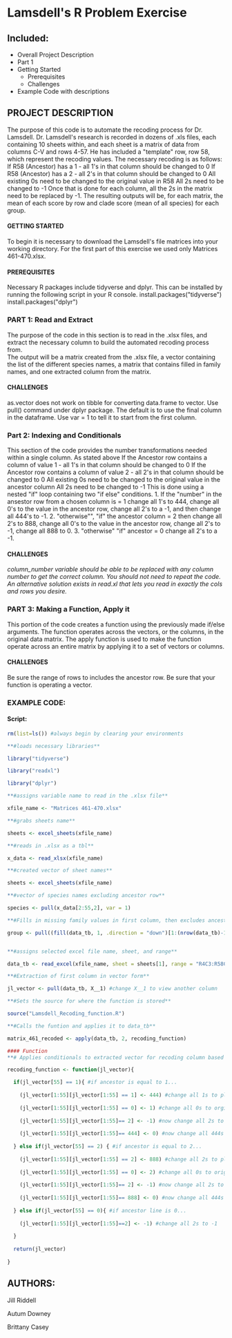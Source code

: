 # Lamsdell's R Problem Exercise 

## Included:
- Overall Project Description
- Part 1
- Getting Started
  - Prerequisites
  - Challenges
- Example Code with descriptions

## PROJECT DESCRIPTION
  The purpose of this code is to automate the recoding process for Dr. Lamsdell. Dr. Lamsdell's research is recorded in dozens of .xls files, each containing 10 sheets within, and each sheet is a matrix of data from columns C-V and rows 4-57.  He has included a "template" row, row 58, which represent the recoding values.  The necessary recoding is as follows:
    If R58 (Ancestor) has a 1 - all 1's in that column should be changed to 0
    If R58 (Ancestor) has a 2 - all 2's in that column should be changed to 0
    All existing 0s need to be changed to the original value in R58
    All 2s need to be changed to -1
        Once that is done for each column, all the 2s in the matrix need to be replaced by -1.
  The resulting outputs will be, for each matrix, the mean of each score by row and clade score (mean of all species) for each group.

#### GETTING STARTED
  To begin it is necessary to download the Lamsdell's file matrices into your working directory. For the first part of this exercise we used only  Matrices 461-470.xlsx.

#### PREREQUISITES
  Necessary R packages include tidyverse and dplyr. This can be installed by running the following script in your R console.
          install.packages("tidyverse")
          install.packages("dplyr")
          
### PART 1: Read and Extract
  The purpose of the code in this section is to read in the .xlsx files, and extract the necessary column to build the automated recoding process from.  
  The output will be a matrix created from the .xlsx file, a vector containing the list of the different species names, a matrix that contains filled in family names, and one extracted column from the matrix.  

#### CHALLENGES
  as.vector does not work on tibble for converting data.frame to vector. Use pull() command under dplyr package. The default is to use the final column in the dataframe. Use var = 1 to tell it to start from the first column.

### Part 2: Indexing and Conditionals 
  This section of the code provides the number transformations needed within a single column. As stated above       If the Ancestor row contains a column of value 1 - all 1's in that column should be changed to 0
    If the Ancestor row contains a column of value 2 - all 2's in that column should be changed to 0
    All existing 0s need to be changed to the original value in the ancestor column
    All 2s need to be changed to -1
This is done using a nested "if" loop containing two "if else" conditions. 1. If the "number" in the ansestor row from a chosen column is = 1 change all 1's to 444, change all 0's to the value in the ancestor row, change all 2's to a -1, and then change all 444's to -1. 2. "otherwise"", "if" the ancestor column = 2 then change all 2's to 888, change all 0's to the value in the ancestor row, change all 2's to -1, change all 888 to 0. 3. "otherwise" "if" ancestor = 0 change all 2's to a -1. 

#### CHALLENGES 
  _column_number variable should be able to be replaced with any column number to get the correct column. You should not need to repeat the code. An alternative solution exists in read.xl that lets you read in exactly the cols and rows you desire._ 
  

### PART 3: Making a Function, Apply it
  This portion of the code creates a function using the previously made if/else arguments. The function operates across the vectors, or the columns, in the original data matrix. The apply function is used to make the function operate across an entire matrix by applying it to a set of vectors or columns. 

#### CHALLENGES
  Be sure the range of rows to includes the ancestor row. Be sure that your function is operating a vector.
  
### EXAMPLE CODE:
#### Script:
```R
rm(list=ls()) #always begin by clearing your environments

**#loads necessary libraries**

library("tidyverse")

library("readxl")

library("dplyr")

**#assigns variable name to read in the .xlsx file** 

xfile_name <- "Matrices 461-470.xlsx"

**#grabs sheets name**

sheets <- excel_sheets(xfile_name)

**#reads in .xlsx as a tbl**

x_data <- read_xlsx(xfile_name)

**#created vector of sheet names**

sheets <- excel_sheets(xfile_name)

**#vector of species names excluding ancestor row**

species <- pull(x_data[2:55,2], var = 1)

**#Fills in missing family values in first column, then excludes ancestor line and removes excess file**

group <- pull((fill(data_tb, 1, .direction = "down")[1:(nrow(data_tb)-1),]), var = 1)


**#assigns selected excel file name, sheet, and range**

data_tb <- read_excel(xfile_name, sheet = sheets[1], range = "R4C3:R58C22", col_names = FALSE) ## JILL: this is what you were trying to do.

**#Extraction of first column in vector form** 

jl_vector <- pull(data_tb, X__1) #change X__1 to view another column

**#Sets the source for where the function is stored**

source("Lamsdell_Recoding_function.R") 

**#Calls the funtion and applies it to data_tb**

matrix_461_recoded <- apply(data_tb, 2, recoding_function)

#### Function
**# Applies conditionals to extracted vector for recoding column based on ancestor value**

recoding_function <- function(jl_vector){ 

  if(jl_vector[55] == 1){ #if ancestor is equal to 1...
  
    (jl_vector[1:55][jl_vector[1:55] == 1] <- 444) #change all 1s to placeholder 444
    
    (jl_vector[1:55][jl_vector[1:55] == 0] <- 1) #change all 0s to orginal ancestor (1)
    
    (jl_vector[1:55][jl_vector[1:55]== 2] <- -1) #now change all 2s to -1
    
    (jl_vector[1:55][jl_vector[1:55]== 444] <- 0) #now change all 444s to 0
    
  } else if(jl_vector[55] == 2) { #if ancestor is equal to 2...
  
    (jl_vector[1:55][jl_vector[1:55] == 2] <- 888) #change all 2s to placeholder 888
    
    (jl_vector[1:55][jl_vector[1:55] == 0] <- 2) #change all 0s to original ancestor (2)
    
    (jl_vector[1:55][jl_vector[1:55]== 2] <- -1) #now change all 2s to -1
    
    (jl_vector[1:55][jl_vector[1:55]== 888] <- 0) #now change all 444s to 0
    
  } else if(jl_vector[55] == 0){ #if ancestor line is 0...
  
    (jl_vector[1:55][jl_vector[1:55]==2] <- -1) #change all 2s to -1
    
  }
  
  return(jl_vector)
  
}
```  
## AUTHORS:

Jill Riddell

Autum Downey

Brittany Casey
